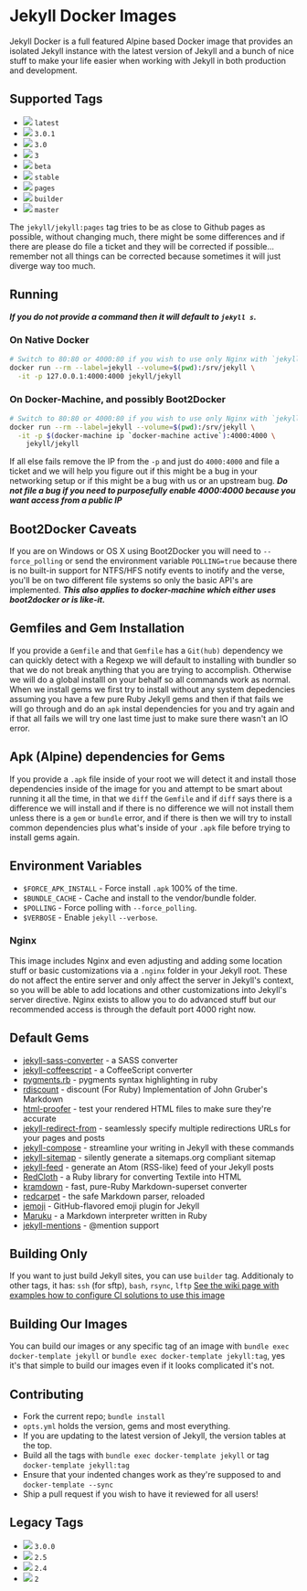 # Jekyll Docker Images

Jekyll Docker is a full featured Alpine based Docker image that provides an isolated Jekyll instance with the latest version of Jekyll and a bunch of nice stuff to make your life easier when working with Jekyll in both production and development.

## Supported Tags

* [![](https://badge.imagelayers.io/jekyll/jekyll:latest.svg)][latest] `latest`
* [![](https://badge.imagelayers.io/jekyll/jekyll:2.4.svg)][3.0.1] `3.0.1`
* [![](https://badge.imagelayers.io/jekyll/jekyll:3.0.svg)][3.0] `3.0`
* [![](https://badge.imagelayers.io/jekyll/jekyll:2.4.svg)][3] `3`
* [![](https://badge.imagelayers.io/jekyll/jekyll:beta.svg)][beta] `beta`
* [![](https://badge.imagelayers.io/jekyll/jekyll:stable.svg)][stable] `stable`
* [![](https://badge.imagelayers.io/jekyll/jekyll:pages.svg)][pages] `pages`
* [![](https://badge.imagelayers.io/jekyll/jekyll:builder.svg)][builder] `builder`
* [![](https://badge.imagelayers.io/jekyll/jekyll:master.svg)][master] `master`

The `jekyll/jekyll:pages` tag tries to be as close to Github pages as possible,
without changing much, there might be some differences and if there are please
do file a ticket and they will be corrected if possible... remember not all things can be corrected because sometimes it will just diverge way too much.

## Running

***If you do not provide a command then it will default to `jekyll s`.***

### On Native Docker

```sh
# Switch to 80:80 or 4000:80 if you wish to use only Nginx with `jekyll build`
docker run --rm --label=jekyll --volume=$(pwd):/srv/jekyll \
  -it -p 127.0.0.1:4000:4000 jekyll/jekyll
```

### On Docker-Machine, and possibly Boot2Docker
```sh
# Switch to 80:80 or 4000:80 if you wish to use only Nginx with `jekyll build`
docker run --rm --label=jekyll --volume=$(pwd):/srv/jekyll \
  -it -p $(docker-machine ip `docker-machine active`):4000:4000 \
    jekyll/jekyll
```

If all else fails remove the IP from the `-p` and just do `4000:4000` and file a ticket and we will help you figure out if this might be a bug in your networking setup or if this might be a bug with us or an upstream bug.  ***Do not file a bug if you need to purposefully enable 4000:4000 because you want access from a public IP***

## Boot2Docker Caveats

If you are on Windows or OS X using Boot2Docker you will need to `--force_polling` or send the environment variable `POLLING=true` because there is no built-in support for NTFS/HFS notify events to inotify and the verse, you'll be on two different file systems so only the basic API's are implemented. ***This also applies to docker-machine which either uses boot2docker or is like-it.***

## Gemfiles and Gem Installation

If you provide a `Gemfile` and that `Gemfile` has a `Git(hub)` dependency we can quickly detect with a Regexp we will default to installing with bundler so that we do not break anything that you are trying to accomplish. Otherwise we will do a global installl on your behalf so all commands work as normal.  When we install gems we first try to install without any system depedencies assuming you have a few pure Ruby Jekyll gems and then if that fails we will go through and do an `apk` instal dependencies for you and try again and if that all fails we will try one last time just to make sure there wasn't an IO error.

## Apk (Alpine) dependencies for Gems

If you provide a `.apk` file inside of your root we will detect it and install those dependencies inside of the image for you and attempt to be smart about running it all the time, in that we `diff` the `Gemfile` and if `diff` says there is a difference we will install and if there is no difference we will not install them unless there is a `gem` or `bundle` error, and if there is then we will try to install common dependencies plus what's inside of your `.apk` file before trying to install gems again.

## Environment Variables

* `$FORCE_APK_INSTALL` - Force install `.apk` 100% of the time.
* `$BUNDLE_CACHE` - Cache and install to the vendor/bundle folder.
* `$POLLING` - Force polling with `--force_polling`.
* `$VERBOSE` - Enable `jekyll` `--verbose`.

### Nginx

This image includes Nginx and even adjusting and adding some location stuff or
basic customizations via a `.nginx` folder in your Jekyll root.  These do not
affect the entire server and only affect the server in Jekyll's context, so you will be able to add locations and other customizations into Jekyll's server directive.  Nginx exists to allow you to do advanced stuff but our recommended access is through the default port 4000 right now.

## Default Gems

* [jekyll-sass-converter][jekyll-sass-converter] - a SASS converter
* [jekyll-coffeescript][jekyll-coffeescript] - a CoffeeScript converter
* [pygments.rb][pygments.rb] - pygments syntax highlighting in ruby
* [rdiscount][rdiscount] - discount (For Ruby) Implementation of John Gruber's Markdown
* [html-proofer][html-proofer] - test your rendered HTML files to make sure they're accurate
* [jekyll-redirect-from][jekyll-redirect-from] - seamlessly specify multiple redirections URLs for your pages and posts
* [jekyll-compose][jekyll-compose] - streamline your writing in Jekyll with these commands
* [jekyll-sitemap][jekyll-sitemap] - silently generate a sitemaps.org compliant sitemap
* [jekyll-feed][jekyll-feed] - generate an Atom (RSS-like) feed of your Jekyll posts
* [RedCloth][redcloth] - a Ruby library for converting Textile into HTML
* [kramdown][kramdown] - fast, pure-Ruby Markdown-superset converter
* [redcarpet][redcarpet] - the safe Markdown parser, reloaded
* [jemoji][jemoji] - GitHub-flavored emoji plugin for Jekyll
* [Maruku][maruku] - a Markdown interpreter written in Ruby
* [jekyll-mentions][jekyll-mentions] - @mention support

## Building Only

If you want to just build Jekyll sites, you can use `builder` tag. Additionaly to other tags, it has: `ssh` (for sftp), `bash`, `rsync`, `lftp` [See the wiki page with examples how to configure CI solutions to use this image](https://github.com/jekyll/docker/wiki/Deploying-with-Jekyll-Docker)

## Building Our Images

You can build our images or any specific tag of an image with `bundle exec
docker-template jekyll` or `bundle exec docker-template jekyll:tag`, yes it's
that simple to build our images even if it looks complicated it's not.

## Contributing

* Fork the current repo; `bundle install`
* `opts.yml` holds the version, gems and most everything.
* If you are updating to the latest version of Jekyll, the version tables at the top.
* Build all the tags with `bundle exec docker-template jekyll` or tag `docker-template jekyll:tag`
* Ensure that your indented changes work as they're supposed to and `docker-template --sync` 
* Ship a pull request if you wish to have it reviewed for all users!

## Legacy Tags

* [![](https://badge.imagelayers.io/jekyll/jekyll:2.4.svg)][3.0.0] `3.0.0`
* [![](https://badge.imagelayers.io/jekyll/jekyll:2.5.svg)][2.5] `2.5`
* [![](https://badge.imagelayers.io/jekyll/jekyll:2.4.svg)][2.4] `2.4`
* [![](https://badge.imagelayers.io/jekyll/jekyll:2.4.svg)][2] `2`


[pages]: https://imagelayers.io?images=jekyll/jekyll:pages
[latest]: https://imagelayers.io?images=jekyll/jekyll:latest
[builder]: https://imagelayers.io?images=jekyll/jekyll:builder
[stable]: https://imagelayers.io?images=jekyll/jekyll:stable
[master]: https://imagelayers.io?images=jekyll/jekyll:master
[beta]: https://imagelayers.io?images=jekyll/jekyll:beta
[3.0.1]: https://imagelayers.io?images=jekyll/jekyll:3.0.1
[3.0.0]: https://imagelayers.io?images=jekyll/jekyll:3.0.0
[2.5.3]: https://imagelayers.io?images=jekyll/jekyll:2.5.3
[3.0]: https://imagelayers.io?images=jekyll/jekyll:3.0
[2.5]: https://imagelayers.io?images=jekyll/jekyll:2.5
[2.4]: https://imagelayers.io?images=jekyll/jekyll:2.4
[3]:https://imagelayers.io?images=jekyll/jekyll:3
[2]:https://imagelayers.io?images=jekyll/jekyll:2
[pygments.rb]: https://github.com/tmm1/pygments.rb
[jekyll-sitemap]: https://github.com/jekyll/jekyll-sitemap
[jekyll-coffeescript]: https://github.com/jekyll/jekyll-coffeescript
[jekyll-sass-converter]: https://github.com/jekyll/jekyll-sass-converter
[jekyll-redirect-from]: https://github.com/jekyll/jekyll-redirect-from
[jekyll-mentions]: https://github.com/jekyll/jekyll-mentions
[jekyll-compose]: https://github.com/jekyll/jekyll-compose
[jekyll-feed]: https://github.com/jekyll/jekyll-feed
[rdiscount]: https://github.com/davidfstr/rdiscount
[redcarpet]: https://github.com/vmg/redcarpet
[kramdown]: https://github.com/gettalong/kramdown
[jemoji]: https://github.com/jekyll/jemoji
[redcloth]: https://github.com/jgarber/redcloth
[maruku]: https://github.com/bhollis/maruku
[html-proofer]: https://github.com/gjtorikian/html-proofer
